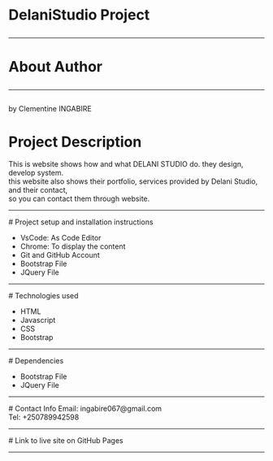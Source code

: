 # DelaniStudio Project <hr>

# About Author<hr>

by Clementine INGABIRE<br>

# Project Description
This is website shows how and what DELANI STUDIO do. they design, develop system.<br>
this website also shows their portfolio, services provided by Delani Studio, and their contact,<br>
so you can contact them through website.
<hr>
# Project setup and installation instructions
<ul>
   <li>VsCode:  As Code Editor</li>
    <li>Chrome: To display the content</li>
     <li> Git and GitHub Account</li>
      <li>Bootstrap File</li>
      <li>JQuery File</li>
</ul>
<hr>
# Technologies used
<ul>
   <li>HTML</li>
    <li>Javascript</li>
     <li>CSS</li>
      <li>Bootstrap</li>
     
</ul>
<hr>
# Dependencies
<ul>
   <li>Bootstrap File</li>
    <li>JQuery File</li>
     
</ul>
<hr>
# Contact Info
Email: ingabire067@gmail.com<br>
Tel: +250789942598
<hr>
# Link to live site on GitHub Pages
<hr>




